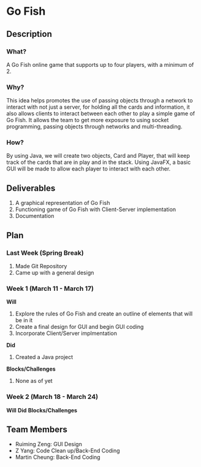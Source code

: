 # Go Fish
## Description
### What?
A Go Fish online game that supports up to four players, with a minimum of 2. 
### Why?
This idea helps promotes the use of passing objects through a network to interact with not just a server, for holding all the cards and information, it also allows clients to interact between each other to play a simple game of Go Fish. It allows the team to get more exposure to using socket programming, passing objects through networks and multi-threading.
### How?
By using Java, we will create two objects, Card and Player, that will keep track of the cards that are in play and in the stack. Using JavaFX, a basic GUI will be made to allow each player to interact with each other.
## Deliverables
1. A graphical representation of Go Fish 
2. Functioning game of Go Fish with Client-Server implementation
3. Documentation 
## Plan

### Last Week (Spring Break)
  1. Made Git Repository
  2. Came up with a general design

### Week 1 (March 11 - March 17)
  **Will**
  1. Explore the rules of Go Fish and create an outline of elements that will be in it
  2. Create a final design for GUI and begin GUI coding
  3. Incorporate Client/Server implmentation

  **Did**
  1. Created a Java project

  **Blocks/Challenges** 
  1. None as of yet

### Week 2 (March 18 - March 24)
  **Will**
  **Did**
  **Blocks/Challenges**

## Team Members
- Ruiming Zeng: GUI Design
- Z Yang: Code Clean up/Back-End Coding
- Martin Cheung: Back-End Coding
